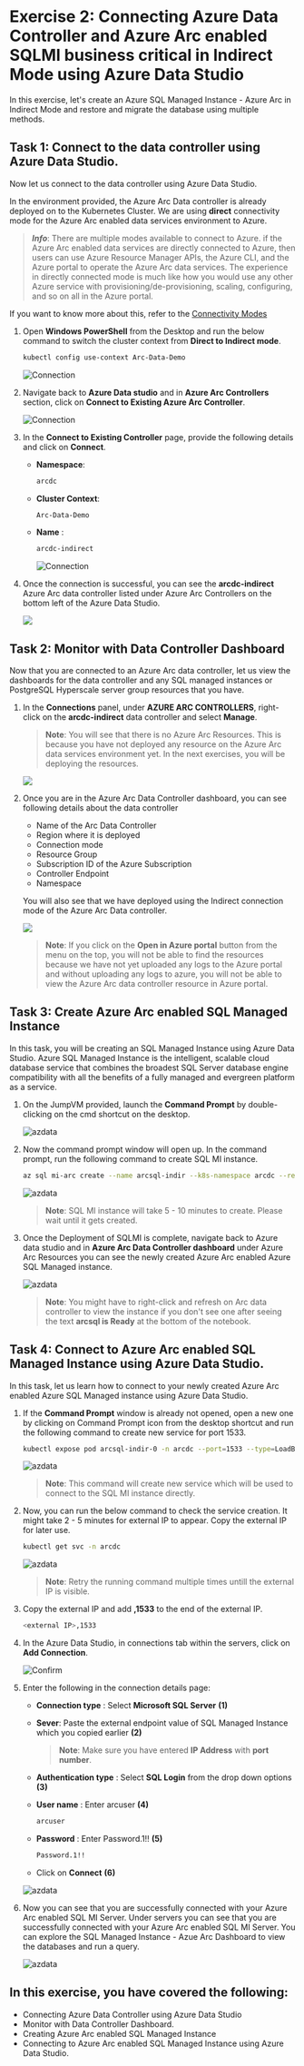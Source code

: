 # Exercise 2: Connecting Azure Data Controller and Azure Arc enabled SQLMI business critical in Indirect Mode using Azure Data Studio 

In this exercise, let's create an Azure SQL Managed Instance - Azure Arc in Indirect Mode and restore and migrate the database using multiple methods.

## Task 1: Connect to the data controller using Azure Data Studio.

Now let us connect to the data controller using Azure Data Studio.

In the environment provided, the Azure Arc Data controller is already deployed on to the Kubernetes Cluster. We are using **direct** connectivity mode for the Azure Arc enabled data services environment to Azure.
  
   > ***Info***: There are multiple modes available to connect to Azure. if the Azure Arc enabled data services are directly connected to Azure, then users can use Azure Resource Manager APIs, the Azure CLI, and the Azure portal to operate the Azure Arc data services. The experience in directly connected mode is much like how you would use any other Azure service with provisioning/de-provisioning, scaling, configuring, and so on all in the Azure portal.
   
   If you want to know more about this, refer to the [Connectivity Modes](https://docs.microsoft.com/en-us/azure/azure-arc/data/connectivity)

1. Open **Windows PowerShell** from the Desktop and run the below command to switch the cluster context from **Direct to Indirect mode**.

   ```BASH
   kubectl config use-context Arc-Data-Demo
   ```
   ![](./media/cc-switch.png "Connection")

1. Navigate back to **Azure Data studio** and in **Azure Arc Controllers** section, click on **Connect to Existing Azure Arc Controller**.

   ![](./media/indirectmode-1.png "Connection")
   
1. In the **Connect to Existing Controller** page, provide the following details and click on **Connect**.

   - **Namespace**:
     ```BASH
     arcdc
     ```
   
   - **Cluster Context**:
     ```BASH
     Arc-Data-Demo
     ```

   - **Name** :
     ```BASH
     arcdc-indirect
     ```
   
     ![](./media/indirectmode-2.png "Connection")

1. Once the connection is successful, you can see the **arcdc-indirect** Azure Arc data controller listed under Azure Arc Controllers on the bottom left of the Azure Data Studio.

    ![](./media/indirectmode-3.png "")

## Task 2: Monitor with Data Controller Dashboard

Now that you are connected to an Azure Arc data controller, let us view the dashboards for the data controller and any SQL managed instances or PostgreSQL Hyperscale server group resources that you have.

1. In the **Connections** panel, under **AZURE ARC CONTROLLERS**, right-click on the **arcdc-indirect** data controller and select **Manage**.

   > **Note**: You will see that there is no Azure Arc Resources. This is because you have not deployed any resource on the Azure Arc data services environment yet. In the next exercises, you will be deploying the resources.

    ![](./media/indirectmode-4.png "")

1. Once you are in the Azure Arc Data Controller dashboard, you can see following details about the data controller 
   - Name of the Arc Data Controller
   - Region where it is deployed
   - Connection mode
   - Resource Group
   - Subscription ID of the Azure Subscription
   - Controller Endpoint
   - Namespace
   
   You will also see that we have deployed using the Indirect connection mode of the Azure Arc Data controller.

   ![](./media/indirectmode-5.png "")
   
   > **Note**: If you click on the **Open in Azure portal** button from the menu on the top, you will not be able to find the resources because we have not yet uploaded any logs to the Azure portal and without uploading any logs to azure, you will not be able to view the Azure Arc data controller resource in Azure portal.

## Task 3: Create Azure Arc enabled SQL Managed Instance

In this task, you will be creating an SQL Managed Instance using Azure Data Studio. Azure SQL Managed Instance is the intelligent, scalable cloud database service that combines the broadest SQL Server database engine compatibility with all the benefits of a fully managed and evergreen platform as a service.

1. On the JumpVM provided, launch the **Command Prompt** by double-clicking on the cmd shortcut on the desktop.
  
    ![](./images/azuredatastudio.png "azdata")

1. Now the command prompt window will open up. In the command prompt, run the following command to create SQL MI instance.

   ```BASH
   az sql mi-arc create --name arcsql-indir --k8s-namespace arcdc --replicas 1 --cores-request "2" --cores-limit "4" --memory-request "4Gi" --memory-limit "8Gi" --storage-class-data "default" --storage-class-datalogs "default" --storage-class-logs "default" --volume-size-data 5Gi --volume-size-datalogs 5Gi --volume-size-logs 5Gi  --tier BusinessCritical --dev --license-type BasePrice --cores-limit 4 --use-k8s
   ```
   ![](./media/indirectmode-6.png "azdata")
   
   >**Note**: SQL MI instance will take 5 - 10 minutes to create. Please wait until it gets created.

1. Once the Deployment of SQLMI is complete, navigate back to Azure data studio and in **Azure Arc Data Controller dashboard** under Azure Arc Resources you can see the newly created Azure Arc enabled Azure SQL Managed instance.

   ![](./media/indirectmode-7.png "azdata")

   > **Note**: You might have to right-click and refresh on Arc data controller to view the instance if you don't see one after seeing the text **arcsql is Ready** at the bottom of the notebook.

## Task 4: Connect to Azure Arc enabled SQL Managed Instance using Azure Data Studio.

In this task, let us learn how to connect to your newly created Azure Arc enabled Azure SQL Managed instance using Azure Data Studio.

1. If the **Command Prompt** window is already not opened, open a new one by clicking on Command Prompt icon from the desktop shortcut and run the following command to create new service for port 1533.

   ```BASH
   kubectl expose pod arcsql-indir-0 -n arcdc --port=1533 --type=LoadBalancer --name=sqlconnection
   ```
   ![](./media/indirectmode-8.png "azdata")
      
   >**Note**: This command will create new service which will be used to connect to the SQL MI instance directly.

1. Now, you can run the below command to check the service creation. It might take 2 - 5 minutes for external IP to appear. Copy the external IP for later use.

   ```BASH
   kubectl get svc -n arcdc
   ```
   
   ![](./media/indirectmode-9.png "azdata")
   
   >**Note**: Retry the running command multiple times untill the external IP is visible.

1. Copy the external IP and add **,1533** to the end of the external IP.

   ```BASH
   <external IP>,1533
   ```

1. In the Azure Data Studio, in connections tab within the servers, click on **Add Connection**.

   ![](images/sql-instance4.png "Confirm")

1. Enter the following in the connection details page:

    - **Connection type** : Select **Microsoft SQL Server** **(1)**
   
    - **Sever**: Paste the external endpoint value of SQL Managed Instance which you copied earlier **(2)**

      >**Note**: Make sure you have entered **IP Address** with **port number**.
   
    - **Authentication type** : Select **SQL Login** from the drop down options **(3)**
   
    - **User name** : Enter arcuser **(4)**
      ```BASH
      arcuser
      ```
   
    - **Password** : Enter Password.1!! **(5)**
      ```BASH
      Password.1!!
      ```
    
    - Click on **Connect** **(6)**
   
   ![](./media/indirectmode-10.png "azdata")
   
1. Now you can see that you are successfully connected with your Azure Arc enabled SQL MI Server. Under servers you can see that you are successfully connected with your Azure Arc enabled SQL MI Server. You can explore the SQL Managed Instance - Azue Arc Dashboard to view the databases and run a query.

   ![](./media/indirectmode-11.png "azdata")

## In this exercise, you have covered the following:
 
   - Connecting Azure Data Controller using Azure Data Studio 
   - Monitor with Data Controller Dashboard.
   - Creating Azure Arc enabled SQL Managed Instance
   - Connecting to Azure Arc enabled SQL Managed Instance using Azure Data Studio.
